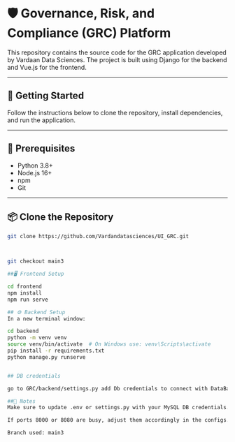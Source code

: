 # 🛡️ Governance, Risk, and Compliance (GRC) Platform

This repository contains the source code for the GRC application developed by Vardaan Data Sciences. The project is built using Django for the backend and Vue.js for the frontend.

---

## 🚀 Getting Started

Follow the instructions below to clone the repository, install dependencies, and run the application.

---

## 🔧 Prerequisites

- Python 3.8+
- Node.js 16+
- npm
- Git

---

## 📦 Clone the Repository

```bash
git clone https://github.com/Vardandatasciences/UI_GRC.git



git checkout main3

##🖥️ Frontend Setup

cd frontend
npm install
npm run serve

## ⚙️ Backend Setup
In a new terminal window:

cd backend
python -m venv venv
source venv/bin/activate  # On Windows use: venv\Scripts\activate
pip install -r requirements.txt
python manage.py runserve


## DB credentials

go to GRC/backend/settings.py add Db credentials to connect with DataBase

##📌 Notes
Make sure to update .env or settings.py with your MySQL DB credentials.

If ports 8000 or 8080 are busy, adjust them accordingly in the configs.

Branch used: main3
